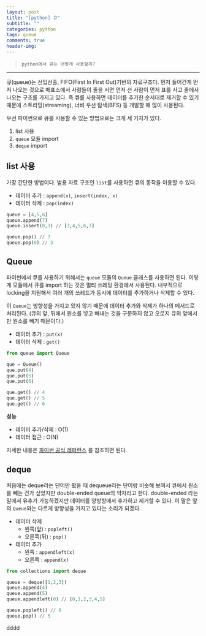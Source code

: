 ```yaml
---  
layout: post  
title: "[python] 큐"  
subtitle: ""  
categories: python
tags: queue
comments: true  
header-img: 
---  
```

  
> `python에서 큐는 어떻게 사용할까?`  

---

큐(queue)는 선입선출, FIFO(First In First Out)기반의 자료구조다. 먼저 들어간게 먼저 나오는 것으로 매표소에서 사람들이 줄을 서면
먼저 선 사람이 먼저 표를 사고 줄에서 나오는 구조를 가지고 있다. 즉 큐를 사용하면 데이터를 추가한 순서대로 제거할 수 있기 때문에 
스트리밍(streaming), 너비 우선 탐색(BFS) 등 개발할 때 많이 사용된다.

우선 파이썬으로 큐를 사용할 수 있는 방법으로는 크게 세 가지가 있다.

1. list 사용
1. `queue` 모듈 import
2. `deque` import

## list 사용

가장 간단한 방법이다. 범용 자료 구조인 `list`를 사용하면 큐의 동작을 이용할 수 있다.

* 데이터 추가 : `append(x)`, `insert(index, x)`
* 데이터 삭제 : `pop(index)`

```python
queue = [4,5,6]
queue.append(7)
queue.insert(0,3) // [3,4,5,6,7]

queue.pop() // 7
queue.pop(0) // 3
```

## Queue

파이썬에서 큐를 사용하기 위해서는 `queue` 모듈의 `Queue` 클래스를 사용하면 된다. 이렇게 모듈에서 큐를 import 하는 것은 멀티 쓰레딩 환경에서 사용된다.
내부적으로 locking을 지원해서 여러 개의 쓰레드가 동시에 데이터를 추가하거나 삭제할 수 있다.

이 `Queue`는 방향성을 가지고 있지 않기 때문에 데이터 추가와 삭제가 하나의 메서드로 처리된다. (큐의 앞, 뒤에서 원소를 넣고 빼내는 것을 구분하지 않고
오로지 큐의 앞에서만 원소를 빼기 때문이다.) 

* 데이터 추가 : `put(x)`
* 데이터 삭제 : `get()`

```python
from queue import Queue

que = Queue()
que.put(4)
que.put(5)
que.put(6)

que.get() // 4
que.get() // 5
que.get() // 6
```

**성능**
* 데이터 추가/삭제 : O(1)
* 데이터 접근 : O(N)

자세한 내용은 [파이썬 공식 레퍼런스](https://docs.python.org/3/library/queue.html) 를 참조하면 된다.

## deque

처음에는 deque라는 단어만 봤을 때 dequeue라는 단어랑 비슷해 보여서 큐에서 원소를 빼는 건가 싶었지만 double-ended queue의 약자라고 한다.
double-ended 라는 말에서 유추가 가능하겠지만 데이터를 양방향에서 추가하고 제거할 수 있다. 이 말은 앞의 `Queue`와는 다르게 방향성을 가지고 있다는 소리가 되겠다.

* 데이터 삭제
  * 왼쪽(앞) : `popleft()`
  * 오른쪽(뒤) : `pop()`
* 데이터 추가
  * 왼쪽 : `appendleft(x)`
  * 오른쪽 : `append(x)`

```python
from collections import deque

queue = deque([1,2,3])
queue.append(4)
queue.append(5)
queue.appendleft(0) // [0,1,2,3,4,5]

queue.popleft() // 0
queue.pop() // 5
```

dddd
